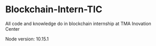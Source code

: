 # Blockchain-Intern-TIC
All code and knowledge do in blockchain internship at TMA Inovation Center


Node version: 10.15.1
